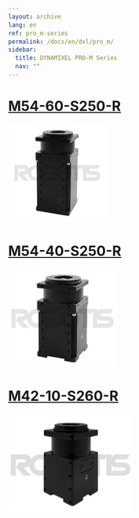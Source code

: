 ```yaml
---
layout: archive
lang: en
ref: pro_m-series
permalink: /docs/en/dxl/pro_m/
sidebar:
  title: DYNAMIXEL PRO-M Series
  nav: ""
---
```



# [M54-60-S250-R](#m54-60-s250-r)

[![](/assets/images/dxl/pro/h54-200-s500-r_product.jpg)](/docs/en/dxl/pro/m54-60-s250-r/)

# [M54-40-S250-R](#m54-40-s250-r)

[![](/assets/images/dxl/pro/h54-100-s500-r_product.jpg)](/docs/en/dxl/pro/m54-40-s250-r/)

# [M42-10-S260-R](#m42-10-s260-r)

[![](/assets/images/dxl/pro/m42-10-s260-r_product.jpg)](/docs/en/dxl/pro/m42-10-s260-r/)
